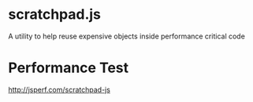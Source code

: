scratchpad.js
=============

A utility to help reuse expensive objects inside performance critical code


Performance Test
================

http://jsperf.com/scratchpad-js
